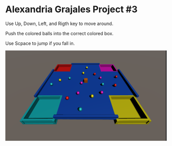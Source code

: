 # Alexandria Grajales Project #3

Use Up, Down, Left, and Rigth key to move around.

Push the colored balls into the correct colored box.

Use Scpace to jump if you fall in.


![The project in action](ScreenShotGame2.png) 